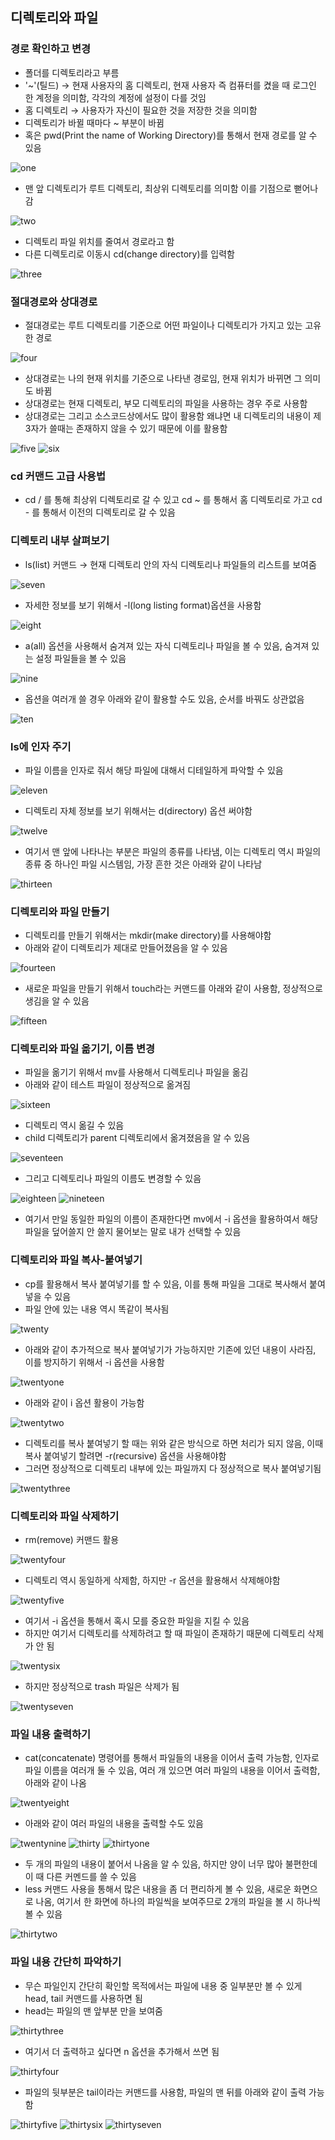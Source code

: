 ## 디렉토리와 파일

### 경로 확인하고 변경
- 폴더를 디렉토리라고 부름
- '~'(틸드) → 현재 사용자의 홈 디렉토리, 현재 사용자 즉 컴퓨터를 켰을 때 로그인 한 계정을 의미함, 각각의 계정에 설정이 다를 것임
- 홈 디렉토리 → 사용자가 자신이 필요한 것을 저장한 것을 의미함
- 디렉토리가 바뀔 때마다 ~ 부분이 바뀜
- 혹은 pwd(Print the name of Working Directory)를 통해서 현재 경로를 알 수 있음

![one](/img/UNIX/디렉토리/one.png)

- 맨 앞 디렉토리가 루트 디렉토리, 최상위 디렉토리를 의미함 이를 기점으로 뻗어나감

![two](/img/UNIX/디렉토리/two.png)

- 디렉토리 파일 위치를 줄여서 경로라고 함
- 다른 디렉토리로 이동시 cd(change directory)를 입력함

![three](/img/UNIX/디렉토리/three.png)

### 절대경로와 상대경로
- 절대경로는 루트 디렉토리를 기준으로 어떤 파일이나 디렉토리가 가지고 있는 고유한 경로

![four](/img/UNIX/디렉토리/four.png)

- 상대경로는 나의 현재 위치를 기준으로 나타낸 경로임, 현재 위치가 바뀌면 그 의미도 바뀜
- 상대경로는 현재 디렉토리, 부모 디렉토리의 파일을 사용하는 경우 주로 사용함
- 상대경로는 그리고 소스코드상에서도 많이 활용함 왜냐면 내 디렉토리의 내용이 제3자가 쓸때는 존재하지 않을 수 있기 때문에 이를 활용함

![five](/img/UNIX/디렉토리/five.png)
![six](/img/UNIX/디렉토리/six.png)

### cd 커맨드 고급 사용법
- cd / 를 통해 최상위 디렉토리로 갈 수 있고 cd ~ 를 통해서 홈 디렉토리로 가고 cd - 를 통해서 이전의 디렉토리로 갈 수 있음

### 디렉토리 내부 살펴보기
- ls(list) 커맨드 → 현재 디렉토리 안의 자식 디렉토리나 파일들의 리스트를 보여줌

![seven](/img/UNIX/디렉토리/seven.png)

- 자세한 정보를 보기 위해서 -l(long listing format)옵션을 사용함

![eight](/img/UNIX/디렉토리/eight.png)

- a(all) 옵션을 사용해서 숨겨져 있는 자식 디렉토리나 파일을 볼 수 있음, 숨겨져 있는 설정 파일들을 볼 수 있음

![nine](/img/UNIX/디렉토리/nine.png)

- 옵션을 여러개 쓸 경우 아래와 같이 활용할 수도 있음, 순서를 바꿔도 상관없음

![ten](/img/UNIX/디렉토리/ten.png)

### ls에 인자 주기
- 파일 이름을 인자로 줘서 해당 파일에 대해서 디테일하게 파악할 수 있음

![eleven](/img/UNIX/디렉토리/eleven.png)

- 디렉토리 자체 정보를 보기 위해서는 d(directory) 옵션 써야함

![twelve](/img/UNIX/디렉토리/twelve.png)

- 여기서 맨 앞에 나타나는 부분은 파일의 종류를 나타냄, 이는 디렉토리 역시 파일의 종류 중 하나인 파일 시스템임, 가장 흔한 것은 아래와 같이 나타남

![thirteen](/img/UNIX/디렉토리/thirteen.png)

### 디렉토리와 파일 만들기
- 디렉토리를 만들기 위해서는 mkdir(make directory)를 사용해야함
- 아래와 같이 디렉토리가 제대로 만들어졌음을 알 수 있음

![fourteen](/img/UNIX/디렉토리/fourteen.png)

- 새로운 파일을 만들기 위해서 touch라는 커맨드를 아래와 같이 사용함, 정상적으로 생김을 알 수 있음

![fifteen](/img/UNIX/디렉토리/fifteen.png)

### 디렉토리와 파일 옮기기, 이름 변경
- 파일을 옮기기 위해서 mv를 사용해서 디렉토리나 파일을 옮김
- 아래와 같이 테스트 파일이 정상적으로 옮겨짐

![sixteen](/img/UNIX/디렉토리/sixteen.png)

- 디렉토리 역시 옮길 수 있음
- child 디렉토리가 parent 디렉토리에서 옮겨졌음을 알 수 있음

![seventeen](/img/UNIX/디렉토리/seventeen.png)

- 그리고 디렉토리나 파일의 이름도 변경할 수 있음

![eighteen](/img/UNIX/디렉토리/eightteen.png)
![nineteen](/img/UNIX/디렉토리/nineteen.png)

- 여기서 만일 동일한 파일의 이름이 존재한다면 mv에서 -i 옵션을 활용하여서 해당 파일을 덮어쓸지 안 쓸지 물어보는 말로 내가 선택할 수 있음

### 디렉토리와 파일 복사-붙여넣기
- cp를 활용해서 복사 붙여넣기를 할 수 있음, 이를 통해 파일을 그대로 복사해서 붙여넣을 수 있음
- 파일 안에 있는 내용 역시 똑같이 복사됨

![twenty](/img/UNIX/디렉토리/twenty.png)

- 아래와 같이 추가적으로 복사 붙여넣기가 가능하지만 기존에 있던 내용이 사라짐, 이를 방지하기 위해서 -i 옵션을 사용함

![twentyone](/img/UNIX/디렉토리/twentyone.png)

- 아래와 같이 i 옵션 활용이 가능함

![twentytwo](/img/UNIX/디렉토리/twentytwo.png)

- 디렉토리를 복사 붙여넣기 할 때는 위와 같은 방식으로 하면 처리가 되지 않음, 이때 복사 붙여넣기 할려면 -r(recursive) 옵션을 사용해야함
- 그러면 정상적으로 디렉토리 내부에 있는 파일까지 다 정상적으로 복사 붙여넣기됨

![twentythree](/img/UNIX/디렉토리/twentythree.png)

### 디렉토리와 파일 삭제하기
- rm(remove) 커맨드 활용

![twentyfour](/img/UNIX/디렉토리/twentyfour.png)

- 디렉토리 역시 동일하게 삭제함, 하지만 -r 옵션을 활용해서 삭제해야함

![twentyfive](/img/UNIX/디렉토리/twentyfive.png)

- 여기서 -i 옵션을 통해서 혹시 모를 중요한 파일을 지킬 수 있음
- 하지만 여기서 디렉토리를 삭제하려고 할 때 파일이 존재하기 때문에 디렉토리 삭제가 안 됨

![twentysix](/img/UNIX/디렉토리/twentysix.png)

- 하지만 정상적으로 trash 파일은 삭제가 됨

![twentyseven](/img/UNIX/디렉토리/twentyseven.png)

### 파일 내용 출력하기
- cat(concatenate) 명령어를 통해서 파일들의 내용을 이어서 출력 가능함, 인자로 파일 이름을 여러개 둘 수 있음, 여러 개 있으면 여러 파일의 내용을 이어서 출력함, 아래와 같이 나옴

![twentyeight](/img/UNIX/디렉토리/twentyeight.png)

- 아래와 같이 여러 파일의 내용을 출력할 수도 있음

![twentynine](/img/UNIX/디렉토리/twentynine.png)
![thirty](/img/UNIX/디렉토리/thirty.png)
![thirtyone](/img/UNIX/디렉토리/thirtyone.png)

- 두 개의 파일의 내용이 붙어서 나옴을 알 수 있음, 하지만 양이 너무 많아 불편한데 이 때 다른 커멘드를 쓸 수 있음
- less 커맨드 사용을 통해서 많은 내용을 좀 더 편리하게 볼 수 있음, 새로운 화면으로 나옴, 여기서 한 화면에 하나의 파일씩을 보여주므로 2개의 파일을 볼 시 하나씩 볼 수 있음

![thirtytwo](/img/UNIX/디렉토리/thirtytwo.png)

### 파일 내용 간단히 파악하기
- 무슨 파일인지 간단히 확인할 목적에서는 파일에 내용 중 일부분만 볼 수 있게 head, tail 커맨드를 사용하면 됨
- head는 파일의 맨 앞부분 만을 보여줌

![thirtythree](/img/UNIX/디렉토리/thirtythree.png)

- 여기서 더 출력하고 싶다면 n 옵션을 추가해서 쓰면 됨

![thirtyfour](/img/UNIX/디렉토리/thirtyfour.png)

- 파일의 뒷부분은 tail이라는 커맨드를 사용함, 파일의 맨 뒤를 아래와 같이 출력 가능함

![thirtyfive](/img/UNIX/디렉토리/thirtyfive.png)
![thirtysix](/img/UNIX/디렉토리/thirtysix.png)
![thirtyseven](/img/UNIX/디렉토리/thirtyseven.png)